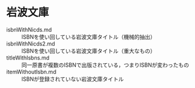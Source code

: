 # 岩波文庫

<dl>
<dt>isbnWithNicds.md</dt><dd>ISBNを使い回している岩波文庫タイトル（機械的抽出）</dd>
<dt>isbnWithNicds2.md</dt><dd>ISBNを使い回している岩波文庫タイトル（重大なもの）</dd>
<dt>titleWithIsbns.md</dt><dd>同一原書が複数のISBNで出版されている，つまりISBNが変わったもの</dd>
<dt>itemWithoutIsbn.md</dt><dd>ISBNが登録されていない岩波文庫タイトル</dd>
</dl>